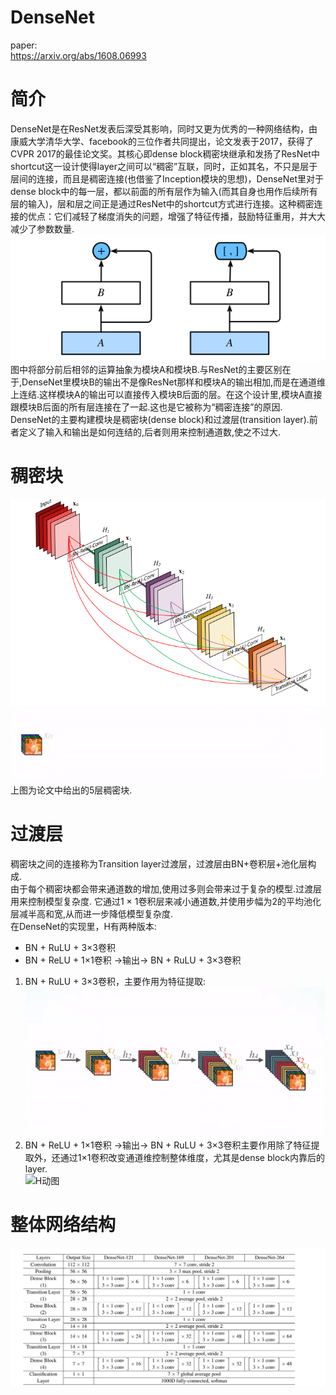 # DenseNet
paper: <br>
https://arxiv.org/abs/1608.06993
# 简介
DenseNet是在ResNet发表后深受其影响，同时又更为优秀的一种网络结构，由康威大学清华大学、facebook的三位作者共同提出，论文发表于2017，获得了CVPR 2017的最佳论文奖。其核心即dense block稠密块继承和发扬了ResNet中shortcut这一设计使得layer之间可以“稠密”互联，同时，正如其名，不只是层于层间的连接，而且是稠密连接(也借鉴了Inception模块的思想)，DenseNet里对于dense block中的每一层，都以前面的所有层作为输入(而其自身也用作后续所有层的输入)，层和层之间正是通过ResNet中的shortcut方式进行连接。这种稠密连接的优点：它们减轻了梯度消失的问题，增强了特征传播，鼓励特征重用，并大大减少了参数数量. <br>
![DenseNet](https://github.com/MA-JIE/pytorch-deep-learning/blob/master/%E7%BB%8F%E5%85%B8%E7%A5%9E%E7%BB%8F%E7%BD%91%E7%BB%9C/DenseNet/img/DenseNet.png) <br>
图中将部分前后相邻的运算抽象为模块A和模块B.与ResNet的主要区别在于,DenseNet里模块B的输出不是像ResNet那样和模块A的输出相加,而是在通道维上连结.这样模块A的输出可以直接传入模块B后面的层。在这个设计里,模块A直接跟模块B后面的所有层连接在了一起.这也是它被称为“稠密连接”的原因. DenseNet的主要构建模块是稠密块(dense block)和过渡层(transition layer).前者定义了输入和输出是如何连结的,后者则用来控制通道数,使之不过大. <br>
# 稠密块
![稠密块](https://github.com/MA-JIE/pytorch-deep-learning/blob/master/%E7%BB%8F%E5%85%B8%E7%A5%9E%E7%BB%8F%E7%BD%91%E7%BB%9C/DenseNet/img/denseblock.png) <br>
![稠密块动图](https://github.com/MA-JIE/pytorch-deep-learning/blob/master/%E7%BB%8F%E5%85%B8%E7%A5%9E%E7%BB%8F%E7%BD%91%E7%BB%9C/DenseNet/img/denseblock1.gif) <br>
上图为论文中给出的5层稠密块.<br>
# 过渡层
稠密块之间的连接称为Transition layer过渡层，过渡层由BN+卷积层+池化层构成. <br>
由于每个稠密块都会带来通道数的增加,使用过多则会带来过于复杂的模型.过渡层用来控制模型复杂度. 它通过1 × 1卷积层来减小通道数,并使用步幅为2的平均池化层减半高和宽,从而进一步降低模型复杂度.<br>
在DenseNet的实现里，H有两种版本: <br>
* BN + RuLU + 3×3卷积 <br>
* BN + ReLU + 1×1卷积 →输出→ BN + RuLU + 3×3卷积 <br>
1. BN + RuLU + 3×3卷积，主要作用为特征提取: <br>
![H动图](https://github.com/MA-JIE/pytorch-deep-learning/blob/master/%E7%BB%8F%E5%85%B8%E7%A5%9E%E7%BB%8F%E7%BD%91%E7%BB%9C/DenseNet/img/H1.gif) <br>
2. BN + ReLU + 1×1卷积 →输出→ BN + RuLU + 3×3卷积主要作用除了特征提取外，还通过1×1卷积改变通道维控制整体维度，尤其是dense block内靠后的layer. <br>
![H动图](https://github.com/MA-JIE/pytorch-deep-learning/blob/master/%E7%BB%8F%E5%85%B8%E7%A5%9E%E7%BB%8F%E7%BD%91%E7%BB%9C/DenseNet/img/H2.gif) <br>
# 整体网络结构
![DenseNet](https://github.com/MA-JIE/pytorch-deep-learning/blob/master/%E7%BB%8F%E5%85%B8%E7%A5%9E%E7%BB%8F%E7%BD%91%E7%BB%9C/DenseNet/img/densenet.png) <br>
